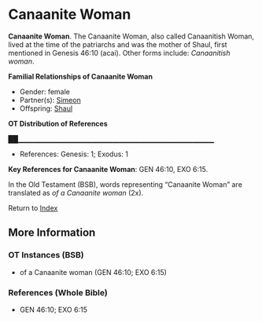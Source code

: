 # Canaanite Woman
**Canaanite Woman**. 
The Canaanite Woman, also called Canaanitish Woman, lived at the time of the patriarchs and was the mother of Shaul, first mentioned in Genesis 46:10 (acai). 
Other forms include: 
*Canaanitish woman*. 




**Familial Relationships of Canaanite Woman**


* Gender: female
* Partner(s): [Simeon](Simeon.5.md)
* Offspring: [Shaul](Shaul.2.md)


**OT Distribution of References**

██▁▁▁▁▁▁▁▁▁▁▁▁▁▁▁▁▁▁▁▁▁▁▁▁▁▁▁▁▁▁▁▁▁▁▁▁▁
* References: Genesis: 1; Exodus: 1



**Key References for Canaanite Woman**: 
GEN 46:10, EXO 6:15. 


In the Old Testament (BSB), words representing “Canaanite Woman” are translated as 
*of a Canaanite woman* (2x). 




Return to [Index](00-Index.md)

## More Information

### OT Instances (BSB)

* of a Canaanite woman (GEN 46:10; EXO 6:15)



### References (Whole Bible)

* GEN 46:10; EXO 6:15



